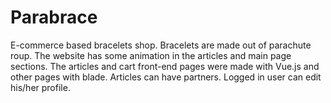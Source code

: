 # Parabrace
E-commerce based bracelets shop. Bracelets are made out of parachute roup. The website has some animation in the articles and main page sections. The articles and cart front-end pages were made with Vue.js and other pages with blade. Articles can have partners. Logged in user can edit his/her profile.
